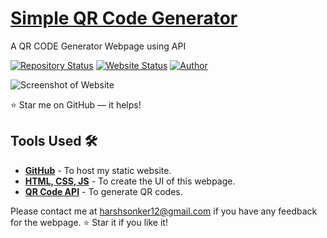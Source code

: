 # <a href="(https://harsh-sonker.github.io/QrioTech/)" target="_blank">Simple QR Code Generator</a>
<p align="justify">A QR CODE Generator Webpage using API</p>

[![Repository Status](https://img.shields.io/badge/Repository%20Status-Maintained-dark%20green.svg)](https://github.com/Harsh-Sonker)
[![Website Status](https://img.shields.io/badge/Website%20Status-Online-green)](https://your-username.github.io/)
[![Author](https://img.shields.io/badge/Author-Harsh%20Sonker-purple.svg)](https://www.linkedin.com/in/harsh-sonker-7b5633251/)

![Screenshot of Website](https://github.com/user-attachments/assets/7393c78c-670c-4a71-be13-33cf13d8f461)

:star: Star me on GitHub — it helps!

## Tools Used 🛠️
* [**GitHub**](https://github.com/) - To host my static website.
* [**HTML, CSS, JS**](https://www.w3schools.com/) - To create the UI of this webpage.
* [**QR Code API**](https://goqr.me/api/) - To generate QR codes.

Please contact me at harshsonker12@gmail.com if you have any feedback for the webpage. :star: Star it if you like it!
